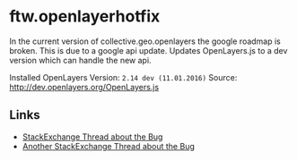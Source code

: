 # ftw.openlayerhotfix

In the current version of collective.geo.openlayers the google roadmap is broken. This is due to a google api update.
Updates OpenLayers.js to a dev version which can handle the new api.

Installed OpenLayers Version: `2.14 dev (11.01.2016)` 
Source: http://dev.openlayers.org/OpenLayers.js

## Links

 - [StackExchange Thread about the Bug](http://gis.stackexchange.com/questions/160444/google-maps-roadmap-doesnt-show-on-ol-unless-i-change-base-layer-and-re-apply)
 - [Another StackExchange Thread about the Bug](http://gis.stackexchange.com/questions/157849/openlayers-google-maps-terrain-not-showing-as-basemap?rq=1)
